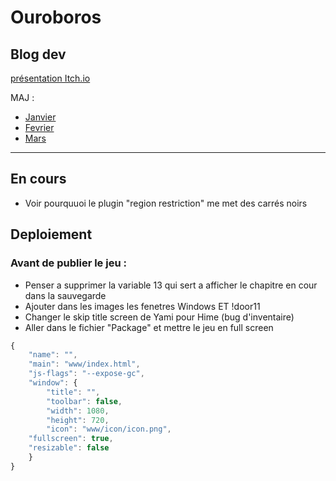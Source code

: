 # Ouroboros
## Blog dev
[présentation Itch.io](https://kingdo.itch.io/ouroboros)

MAJ :
- [Janvier](https://kingdo.itch.io/ouroboros/devlog/336301/dev-blog-start)
- [Fevrier](https://kingdo.itch.io/ouroboros/devlog/344377/fevrier)
- [Mars](https://kingdo.itch.io/ouroboros/devlog/352442/mars)
------------
## En cours
- Voir pourquuoi le plugin "region restriction" me met des carrés noirs 

## Deploiement
### Avant de publier le jeu :
- Penser a supprimer la variable 13 qui sert a afficher le chapitre en cour dans la sauvegarde
- Ajouter dans les images les fenetres Windows ET !door11
- Changer le skip title screen de Yami pour Hime (bug d'inventaire)
- Aller dans le fichier "Package" et mettre le jeu en full screen
```js
{
    "name": "",
    "main": "www/index.html",
    "js-flags": "--expose-gc",
    "window": {
        "title": "",
        "toolbar": false,
        "width": 1080,
        "height": 720,
        "icon": "www/icon/icon.png",
	"fullscreen": true,
	"resizable": false
    }
}
```

